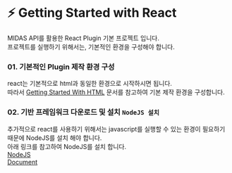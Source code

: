 # :zap: Getting Started with React

MIDAS API를 활용한 React Plugin 기본 프로젝트 입니다.  
프로젝트를 실행하기 위해서는, 기본적인 환경을 구성해야 합니다.

### 01. 기본적인 Plugin 제작 환경 구성

react는 기본적으로 html과 동일한 환경으로 시작하시면 됩니다.\
따라서 [Getting Started With HTML](/html/README.md) 문서를 참고하여 기본 제작 환경을 구성합니다.

### 02. 기반 프레임워크 다운로드 및 설치 `NodeJS 설치`

추가적으로 react를 사용하기 위해서는 javascript를 실행할 수 있는 환경이 필요하기 때문에 NodeJS를 설치 해야 합니다.\
아래 링크를 참고하여 NodeJS를 설치 합니다.\
[NodeJS](https://nodejs.org/ko/)\
[Document](https://nodejs.org/ko/docs/)
